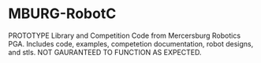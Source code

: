 # MBURG-RobotC
PROTOTYPE Library and Competition Code from Mercersburg Robotics PGA. Includes code, examples, competetion documentation, robot designs, and stls. NOT GAURANTEED TO FUNCTION AS EXPECTED.

